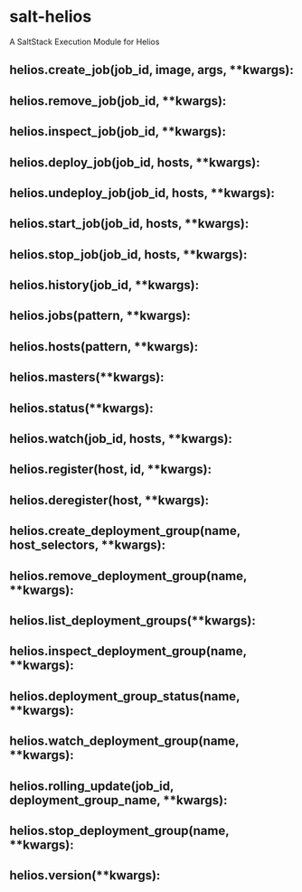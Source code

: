 # salt-helios
A SaltStack Execution Module for Helios

## helios.create_job(job_id, image, args, **kwargs):

## helios.remove_job(job_id, **kwargs):
## helios.inspect_job(job_id, **kwargs):
## helios.deploy_job(job_id, hosts, **kwargs):
## helios.undeploy_job(job_id, hosts, **kwargs):
## helios.start_job(job_id, hosts, **kwargs):
## helios.stop_job(job_id, hosts, **kwargs):
## helios.history(job_id, **kwargs):
## helios.jobs(pattern, **kwargs):
## helios.hosts(pattern, **kwargs):
## helios.masters(**kwargs):
## helios.status(**kwargs):
## helios.watch(job_id, hosts, **kwargs):
## helios.register(host, id, **kwargs):
## helios.deregister(host, **kwargs):
## helios.create_deployment_group(name, host_selectors, **kwargs):
## helios.remove_deployment_group(name, **kwargs):
## helios.list_deployment_groups(**kwargs):
## helios.inspect_deployment_group(name, **kwargs):
## helios.deployment_group_status(name, **kwargs):
## helios.watch_deployment_group(name, **kwargs):
## helios.rolling_update(job_id, deployment_group_name, **kwargs):
## helios.stop_deployment_group(name, **kwargs):
## helios.version(**kwargs):
